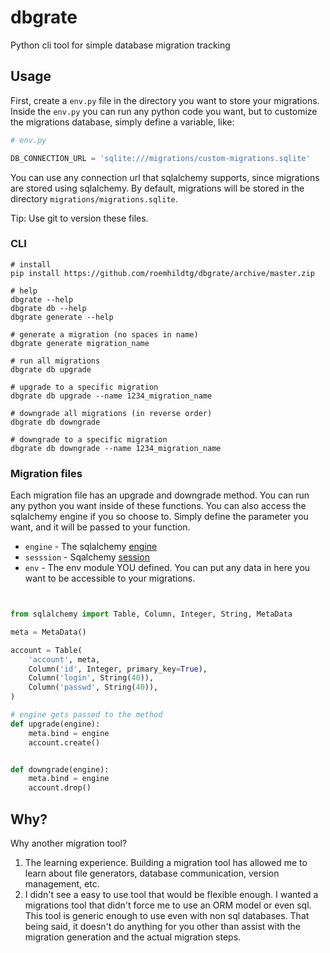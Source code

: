 # dbgrate
Python cli tool for simple database migration tracking

## Usage

First, create a `env.py` file in the directory you want to store your migrations. 
Inside the `env.py` you can run any python code you want, but to customize the 
migrations database, simply define a variable, like:

```python
# env.py

DB_CONNECTION_URL = 'sqlite:///migrations/custom-migrations.sqlite'

```

You can use any connection url that sqlalchemy supports, since
migrations are stored using sqlalchemy. By default, migrations
will be stored in the directory `migrations/migrations.sqlite`.

Tip: Use git to version these files.


### CLI
```
# install
pip install https://github.com/roemhildtg/dbgrate/archive/master.zip

# help
dbgrate --help
dbgrate db --help
dbgrate generate --help

# generate a migration (no spaces in name)
dbgrate generate migration_name

# run all migrations
dbgrate db upgrade

# upgrade to a specific migration
dbgrate db upgrade --name 1234_migration_name

# downgrade all migrations (in reverse order)
dbgrate db downgrade

# downgrade to a specific migration
dbgrate db downgrade --name 1234_migration_name
```

### Migration files

Each migration file has an upgrade and downgrade method. You can 
run any python you want inside of these functions. You can also
access the sqlalchemy engine if you so choose to. Simply define
the parameter you want, and it will be passed to your function.

 - `engine` - The sqlalchemy [engine](https://docs.sqlalchemy.org/en/13/core/engines.html?highlight=create_engine#sqlalchemy.create_engine)
 - `sesssion` - Sqalchemy [session](https://docs.sqlalchemy.org/en/13/orm/session_basics.html#what-does-the-session-do)
 - `env` - The env module YOU defined. You can put any data in here you want to be accessible to your migrations.

```python


from sqlalchemy import Table, Column, Integer, String, MetaData

meta = MetaData()

account = Table(
    'account', meta,
    Column('id', Integer, primary_key=True),
    Column('login', String(40)),
    Column('passwd', String(40)),
)

# engine gets passed to the method
def upgrade(engine):
    meta.bind = engine
    account.create()


def downgrade(engine):
    meta.bind = engine
    account.drop()

```

## Why?

Why another migration tool? 

1. The learning experience. Building a migration tool has allowed me to learn about file generators, database communication, version management, etc. 
2. I didn't see a easy to use tool that would be flexible enough. I wanted a migrations tool that didn't force me to use an ORM model or even sql. This tool is generic enough to use even with non sql databases. That being said, it doesn't do anything for you other than assist with the migration generation and the actual migration steps. 
